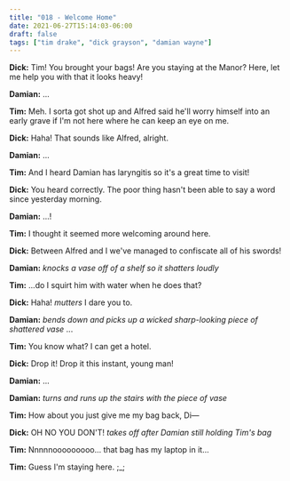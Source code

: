 ```yaml
---
title: "018 - Welcome Home"
date: 2021-06-27T15:14:03-06:00
draft: false
tags: ["tim drake", "dick grayson", "damian wayne"]
---
```


__Dick:__ Tim! You brought your bags! Are you staying at the Manor? Here, let me help you with that it looks heavy!

__Damian:__ ...

__Tim:__ Meh. I sorta got shot up and Alfred said he'll worry himself into an early grave if I'm not here where he can keep an eye on me.

__Dick:__ Haha! That sounds like Alfred, alright.

__Damian:__ ...

__Tim:__ And I heard Damian has laryngitis so it's a great time to visit!

__Dick:__ You heard correctly. The poor thing hasn't been able to say a word since yesterday morning.

__Damian:__ ...!

__Tim:__ I thought it seemed more welcoming around here.

__Dick:__ Between Alfred and I we've managed to confiscate all of his swords!

__Damian:__ *knocks a vase off of a shelf so it shatters loudly*

__Tim:__ ...do I squirt him with water when he does that?

__Dick:__ Haha! *mutters* I dare you to.

__Damian:__ *bends down and picks up a wicked sharp-looking piece of shattered vase* ...

__Tim:__ You know what? I can get a hotel.

__Dick:__ Drop it! Drop it this instant, young man!

__Damian:__ ...

__Damian:__ *turns and runs up the stairs with the piece of vase*

__Tim:__ How about you just give me my bag back, Di—

__Dick:__ OH NO YOU DON'T! *takes off after Damian still holding Tim's bag*

__Tim:__ Nnnnnooooooooo... that bag has my laptop in it...

__Tim:__ Guess I'm staying here. ;_;